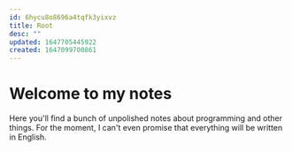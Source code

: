```yaml
---
id: 6hycu8o8696a4tqfk3yixvz
title: Root
desc: ""
updated: 1647705445922
created: 1647099700861
---
```


# Welcome to my notes

Here you'll find a bunch of unpolished notes about programming and other things. For the moment, I can't even promise that everything will be written in English.
